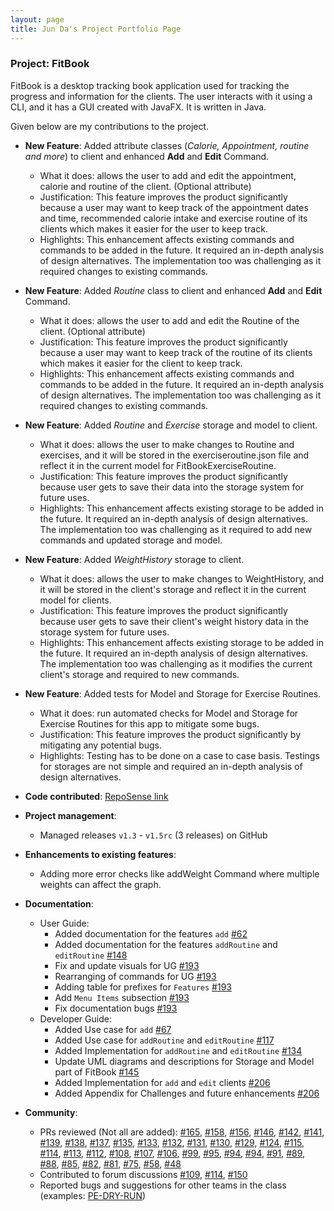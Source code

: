 ```yaml
---
layout: page
title: Jun Da's Project Portfolio Page
---
```


### Project: FitBook

FitBook is a desktop tracking book application used for tracking the progress and information
for the clients. The user interacts with it using a CLI, and it has a GUI created with JavaFX.
It is written in Java.

Given below are my contributions to the project.

* **New Feature**: Added attribute classes (*Calorie, Appointment, routine and more*) to client and enhanced **Add** and **Edit** Command.
  * What it does: allows the user to add and edit the appointment, calorie and routine of the client. (Optional attribute)
  * Justification: This feature improves the product significantly because a user may want to keep track of the
    appointment dates and time, recommended calorie intake and exercise routine of its clients which makes it easier for the user to keep track.
  * Highlights: This enhancement affects existing commands and commands to be added in the future. It required an in-depth analysis of design alternatives. The implementation too was challenging as it required changes to existing commands.

* **New Feature**: Added *Routine* class to client and enhanced **Add** and **Edit** Command.
  * What it does: allows the user to add and edit the Routine of the client. (Optional attribute)
  * Justification: This feature improves the product significantly because a user may want to keep track of the
    routine of its clients which makes it easier for the client to keep track.
  * Highlights: This enhancement affects existing commands and commands to be added in the future. It required an in-depth analysis of design alternatives. The implementation too was challenging as it required changes to existing commands.

* **New Feature**: Added *Routine* and *Exercise* storage and model to client.
  * What it does: allows the user to make changes to Routine and exercises, and it will be stored in the exerciseroutine.json file and reflect it in the current model for FitBookExerciseRoutine.
  * Justification: This feature improves the product significantly because user gets to save their data into the storage system for future uses.
  * Highlights: This enhancement affects existing storage to be added in the future. It required an in-depth analysis of design alternatives. The implementation too was challenging as it required to add new commands and updated storage and model.

* **New Feature**: Added *WeightHistory* storage to client.
  * What it does: allows the user to make changes to WeightHistory, and it will be stored in the client's storage and reflect it in the current model for clients.
  * Justification: This feature improves the product significantly because user gets to save their client's weight history data in the storage system for future uses.
  * Highlights: This enhancement affects existing storage to be added in the future. It required an in-depth analysis of design alternatives. The implementation too was challenging as it modifies the current client's storage and required to new commands.

* **New Feature**: Added tests for Model and Storage for Exercise Routines.
  * What it does: run automated checks for Model and Storage for Exercise Routines for this app to mitigate some bugs.
  * Justification: This feature improves the product significantly by mitigating any potential bugs.
  * Highlights: Testing has to be done on a case to case basis. Testings for storages are not simple and required an in-depth analysis of design alternatives.

* **Code contributed**: [RepoSense link](https://nus-cs2103-ay2223s2.github.io/tp-dashboard/?search=jundatan&sort=groupTitle&sortWithin=title&timeframe=commit&mergegroup=&groupSelect=groupByRepos&breakdown=true&checkedFileTypes=docs~functional-code~test-code~other&since=2023-02-17&tabOpen=true&tabType=zoom&zA=jundatan&zR=AY2223S2-CS2103T-T15-2%2Ftp%5Bmaster%5D&zACS=355.44&zS=2023-02-17&zFS=jundatan&zU=2023-04-04&zMG=false&zFTF=commit&zFGS=groupByRepos&zFR=false)

* **Project management**:
  * Managed releases `v1.3` - `v1.5rc` (3 releases) on GitHub

* **Enhancements to existing features**:
  * Adding more error checks like addWeight Command where multiple weights can affect the graph.

* **Documentation**:
  * User Guide:
    * Added documentation for the features `add` [\#62](https://github.com/AY2223S2-CS2103T-T15-2/tp/pull/62)
    * Added documentation for the features `addRoutine` and `editRoutine` [\#148](https://github.com/AY2223S2-CS2103T-T15-2/tp/pull/148)
    * Fix and update visuals for UG [\#193](https://github.com/AY2223S2-CS2103T-T15-2/tp/pull/193)
    * Rearranging of commands for UG [\#193](https://github.com/AY2223S2-CS2103T-T15-2/tp/pull/193)
    * Adding table for prefixes for `Features` [\#193](https://github.com/AY2223S2-CS2103T-T15-2/tp/pull/193)
    * Add `Menu Items` subsection [\#193](https://github.com/AY2223S2-CS2103T-T15-2/tp/pull/193)
    * Fix documentation bugs [\#193](https://github.com/AY2223S2-CS2103T-T15-2/tp/pull/193)
  * Developer Guide:
    * Added Use case for `add` [\#67](https://github.com/AY2223S2-CS2103T-T15-2/tp/pull/67)
    * Added Use case for `addRoutine` and `editRoutine` [\#117](https://github.com/AY2223S2-CS2103T-T15-2/tp/pull/117)
    * Added Implementation for `addRoutine` and `editRoutine` [\#134](https://github.com/AY2223S2-CS2103T-T15-2/tp/pull/134)
    * Update UML diagrams and descriptions for Storage and Model part of FitBook [\#145](https://github.com/AY2223S2-CS2103T-T15-2/tp/pull/145)
    * Added Implementation for `add` and `edit` clients [\#206](https://github.com/AY2223S2-CS2103T-T15-2/tp/pull/206)
    * Added Appendix for Challenges and future enhancements [\#206](https://github.com/AY2223S2-CS2103T-T15-2/tp/pull/206)

* **Community**:
  * PRs reviewed (Not all are added):
  [\#165](https://github.com/AY2223S2-CS2103T-T15-2/tp/pull/165),
  [\#158](https://github.com/AY2223S2-CS2103T-T15-2/tp/pull/158),
  [\#156](https://github.com/AY2223S2-CS2103T-T15-2/tp/pull/156),
  [\#146](https://github.com/AY2223S2-CS2103T-T15-2/tp/pull/146),
  [\#142](https://github.com/AY2223S2-CS2103T-T15-2/tp/pull/142),
  [\#141](https://github.com/AY2223S2-CS2103T-T15-2/tp/pull/141),
  [\#139](https://github.com/AY2223S2-CS2103T-T15-2/tp/pull/139),
  [\#138](https://github.com/AY2223S2-CS2103T-T15-2/tp/pull/138),
  [\#137](https://github.com/AY2223S2-CS2103T-T15-2/tp/pull/137),
  [\#135](https://github.com/AY2223S2-CS2103T-T15-2/tp/pull/135),
  [\#133](https://github.com/AY2223S2-CS2103T-T15-2/tp/pull/133),
  [\#132](https://github.com/AY2223S2-CS2103T-T15-2/tp/pull/132),
  [\#131](https://github.com/AY2223S2-CS2103T-T15-2/tp/pull/131),
  [\#130](https://github.com/AY2223S2-CS2103T-T15-2/tp/pull/130),
  [\#129](https://github.com/AY2223S2-CS2103T-T15-2/tp/pull/129),
  [\#124](https://github.com/AY2223S2-CS2103T-T15-2/tp/pull/124),
  [\#115](https://github.com/AY2223S2-CS2103T-T15-2/tp/pull/115),
  [\#114](https://github.com/AY2223S2-CS2103T-T15-2/tp/pull/114),
  [\#113](https://github.com/AY2223S2-CS2103T-T15-2/tp/pull/113),
  [\#112](https://github.com/AY2223S2-CS2103T-T15-2/tp/pull/112),
  [\#108](https://github.com/AY2223S2-CS2103T-T15-2/tp/pull/108),
  [\#107](https://github.com/AY2223S2-CS2103T-T15-2/tp/pull/107),
  [\#106](https://github.com/AY2223S2-CS2103T-T15-2/tp/pull/106),
  [\#99](https://github.com/AY2223S2-CS2103T-T15-2/tp/pull/99),
  [\#95](https://github.com/AY2223S2-CS2103T-T15-2/tp/pull/95),
  [\#94](https://github.com/AY2223S2-CS2103T-T15-2/tp/pull/94),
  [\#94](https://github.com/AY2223S2-CS2103T-T15-2/tp/pull/94),
  [\#91](https://github.com/AY2223S2-CS2103T-T15-2/tp/pull/91),
  [\#89](https://github.com/AY2223S2-CS2103T-T15-2/tp/pull/89),
  [\#88](https://github.com/AY2223S2-CS2103T-T15-2/tp/pull/88),
  [\#85](https://github.com/AY2223S2-CS2103T-T15-2/tp/pull/85),
  [\#82](https://github.com/AY2223S2-CS2103T-T15-2/tp/pull/82),
  [\#81](https://github.com/AY2223S2-CS2103T-T15-2/tp/pull/81),
  [\#75](https://github.com/AY2223S2-CS2103T-T15-2/tp/pull/75),
  [\#58](https://github.com/AY2223S2-CS2103T-T15-2/tp/pull/58),
  [\#48](https://github.com/AY2223S2-CS2103T-T15-2/tp/pull/48)
  * Contributed to forum discussions
  [\#109](https://github.com/nus-cs2103-AY2223S2/forum/issues/109),
  [\#114](https://github.com/nus-cs2103-AY2223S2/forum/issues/114),
  [\#150](https://github.com/nus-cs2103-AY2223S2/forum/issues/150)
  * Reported bugs and suggestions for other teams in the class (examples: [PE-DRY-RUN](https://github.com/jundatan/ped))
  
